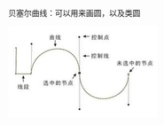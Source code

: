 贝塞尔曲线：可以用来画圆，以及类圆



![说明图](https://github.com/chinabosh/android/blob/master/material/pictures/beziercurve.jpg)

